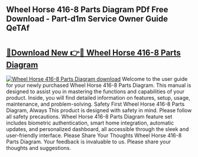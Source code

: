 ## Wheel Horse 416-8 Parts Diagram PDf Free Download - Part-d1m Service Owner Guide QeTAf

# <h2><a href="http://dfovk33.blite.top/?on=Wheel+Horse+416-8+Parts+Diagram">🔗Download New 👉🔴 Wheel Horse 416-8 Parts Diagram</a></h2>

[![Wheel Horse 416-8 Parts Diagram download](https://i.imgur.com/lujVjoI.png)](http://dfovk33.blite.top/?on=Wheel+Horse+416-8+Parts+Diagram)
Welcome to the user guide for your newly purchased Wheel Horse 416-8 Parts Diagram. This manual is designed to assist you in mastering the functions and capabilities of your product. Inside, you will find detailed information on features, setup, usage, maintenance, and problem-solving. Safety First Wheel Horse 416-8 Parts Diagram, Always This product is designed with safety in mind. Please follow all safety precautions. Wheel Horse 416-8 Parts Diagram feature set includes biometric authentication, smart home integration, automatic updates, and personalized dashboard, all accessible through the sleek and user-friendly interface. Please Share Your Thoughts Wheel Horse 416-8 Parts Diagram. Your feedback is invaluable to us. Please share your thoughts and suggestions.
